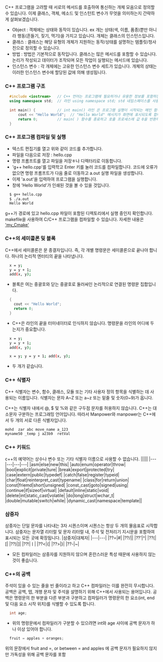 C++ 프로그램을 고려할 때 서로의 메서드를 호출하여 통신하는 개체 모음으로 정의할 수 있습니다. 이제 클래스, 객체, 메소드 및 인스턴트 변수가 무엇을 의미하는지 간략하게 살펴보겠습니다.

- Object : 객체에는 상태와 동작이 있습니다. ex 개는 상태(색, 이름, 품종)뿐만 아니라 행동(흔들기, 짖기, 먹기)을 가지고 있습니다. 개체는 클래스의 인스턴스입니다.
- 클래스 : 클래스는 해당 유형의 개체가 지원하는 동작/상태를 설명하는 템플릿/청사진으로 정의할 수 있습니다.
- 방법 : 방법은 기본적으로 동작입니다. 클래스는 많은 메서드를 포함할 수 있습니다. 논리가 작성되고 데이터가 조작되며 모든 작업이 실행되는 메서드에 있습니다.
- 인스턴스 변수 : 각 개체에는 고유한 인스턴스 변수 세트가 있습니다. 개체의 상태는 이러한 인스턴스 변수에 할당된 값에 의해 생성됩니다.

### C++ 프로그램 구조
```cpp
  #include <iostream>   // C++ 언어는 프로그램에 필요하거나 유용한 정보를 포함하는 여러 헤더를 정의합니다.
  using namespace std;  // 라인 using namespace std; std 네임스페이스를 사용하도록 컴파일러에 지시합니다.
  
  int main() {          // int main() 라인 은 프로그램 실행이 시작되는 메인 함수입니다.
      cout << "Hello World";  // "Hello World" 메시지가 화면에 표시되도록 합니다.
      return 0;         // main( ) 함수를 종료하고 호출 프로세스에 값 0을 반환하도록 합니다.
  }
```
### C++ 프로그램 컴파일 및 실행
- 텍스트 편집기를 열고 위와 같이 코드를 추가합니다.
- 파일을 다음으로 저장 : hello.cpp
- 명령 프롬프트를 열고 파일을 저장ㅎ나 디렉터리로 이동합니다.
- 'g++ hello.cpp'를 입력학고 Enter 키를 눌러 코드를 컴파일합니다. 코드에 오류가 없으면 명령 프롬프트가 다음 줄로 이동하고 a.out 실행 파일을 생성합니다.
- 이제 'a.out'을 입력하여 프로그램을 실행합니다.
- 창에 'Hello World'가 인쇄된 것을 볼 수 있을 것입니다.
```bash
  $ g++ hello.cpp
  $ ./a.out
  Hello World
```
g++가 경로에 있고 hello.cpp 파일이 포함된 디렉토리에서 실행 중인지 확인합니다.
makefile을 사용하여 C/C++ 프로그램을 컴파일할 수 있습니다. 자세한 내용은 ['my_Cmake'](https://github.com/book111kr/my_Cmake)

### C++의 세미콜론 및 블록
C++에서 세미콜론은 문 종결자입니다. 즉, 각 개별 명령문은 세미콜론으로 끝나야 합니다. 하나의 논리적 엔터티의 끝을 나타냅니다.
```bash
  x = y;
  y = y + 1;
  add(x, y);
```
- 블록은 여는 중괄호와 닫는 중괄호로 둘러싸인 논리적으로 연결된 명령문 집합입니다.
```cpp
  {
    cout << "Hello World";
    return 0;
  }
```
- C++은 라인의 끝을 터미네이터로 인식하지 않습니다. 명령문을 라인의 어디에 두는지가 중요합니다.
```bash
  x = y;
  y = y + 1;
  add(x, y);
```
```bash
  x = y; y = y + 1; add(x, y);
```
- 두 개가 같습니다.
### C++ 식별자
C++ 식별자는 변수, 함수, 클래스, 모듈 또는 기타 사용자 정의 항목을 식별하는 데 사용되는 이름입니다.
식별자는 문자 A~Z 또는 a~z 또는 밑줄 및 숫자(0~9)가 옵니다.

C++는 식별자 내에서 @, $ 및 %와 같은 구두점 문자를 허용하지 않습니다. C++는 대소문자 구분하는 프로그래밍 언어입니다.
따라서 Manpower와 manpower는 C++에서 두 개의 서로 다른 식별자입니다.
```bash
mohd  zar abc move_name a_123
myname50 _temp j a23b9  retVal
```
### C++ 키워드
c++의 예약어는 상수나 변수 또는 기타 식별자 이름으로 사용할 수 없습니다.
|||||
|---|---|---|---|
|asm|else|new|this|
|auto|enum|operator|throw|
|bool|explicit|private|ture|
|break|export|protected|try|
|case|extern|public|typedef|
|catch|false|register|typeid|
|char|float|reinterpret_cast|typename|
|class|for|return|union|
|const|friemd|short|unsigned|
|const_cast|goto|signed|using|
|continue|if|sizeof|virtual|
|default|inline|static|void|
|delete|int|static_cast|volatile|
|do|long|struct|wchar_t|
|double|mutable|switch|while|
|dynamic_cast|namespace|template||

### 삼중자 
삼중자는 단일 문자를 나타내는 3자 시퀀스이며 시퀀스는 항상 두 개의 물음표로 시작합니다.
삼중자는 문자열 리터럴 및 문자 리터럴 내, 주석 및 전처리기 지시문을 포함하여 표시되는 모든 곳에 확장됩니다.
|삼중자|대체자|
|---|---|
|??=|#|
|??/|\|
|??'|^|
|??(|[|
|??)|]|
|??!|ㅣ|
|??<|{|
|??>|}|
|??-|~|
- 모든 컴파일러는 삼중자를 지원하지 않으며 혼란스러운 특성 때문에 사용하지 않는 것이 좋습니다.
### C++의 공백
주석이 있을 수 있는 줄을 빈 줄이라고 하고 C++ 컴파일러는 이를 완전히 무시합니다.
공백은 공백, 탭, 개행 문자 및 주석을 설명하기 위해 C++에서 사용되는 용어입니다.
공백은 명령문의 한 부분을 다른 부분과 구분하고 컴파일러가 명령문의 한 요소(int, end 및 다음 요소 시작 위치)를 식별할 수 있도록 합니다.
```cpp
  int age;
```
- 위의 명령문에서 컴파일러가 구분할 수 있으려면 int와 age 사이에 공백 문자가 하나 이상 있어야 합니다.
```cpp
  fruit = apples + oranges;
```
위의 문장에서 fruit and =, or between = and apples 에 공백 문자가 필요하지 않지만 가독성을 위해 공백 문자를 포함
